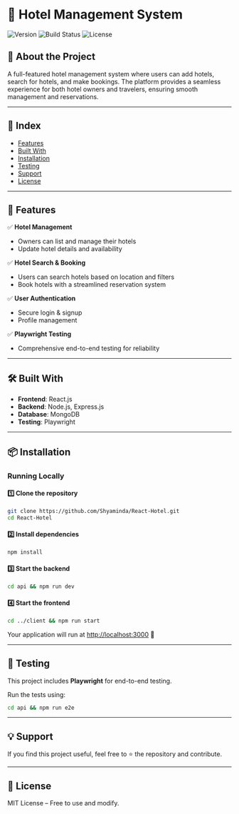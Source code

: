 # 🏨 Hotel Management System

![Version](https://img.shields.io/badge/version-1.0.0-blue)
![Build Status](https://img.shields.io/badge/build-passing-brightgreen)
![License](https://img.shields.io/badge/license-MIT-lightgrey)

## 📌 About the Project

A full-featured hotel management system where users can add hotels, search for hotels, and make bookings. The platform provides a seamless experience for both hotel owners and travelers, ensuring smooth management and reservations.

---

## 📑 Index

- [Features](#-features)
- [Built With](#-built-with)
- [Installation](#-installation)
- [Testing](#-testing)
- [Support](#-support)
- [License](#-license)

---

## 🚀 Features

✅ **Hotel Management**
- Owners can list and manage their hotels
- Update hotel details and availability

✅ **Hotel Search & Booking**
- Users can search hotels based on location and filters
- Book hotels with a streamlined reservation system

✅ **User Authentication**
- Secure login & signup
- Profile management

✅ **Playwright Testing**
- Comprehensive end-to-end testing for reliability

---

## 🛠 Built With

- **Frontend**: React.js
- **Backend**: Node.js, Express.js
- **Database**: MongoDB
- **Testing**: Playwright

---

## 📦 Installation

### Running Locally

#### 1️⃣ Clone the repository

```sh
git clone https://github.com/Shyaminda/React-Hotel.git
cd React-Hotel
```

#### 2️⃣ Install dependencies

```sh
npm install
```

#### 3️⃣ Start the backend

```sh
cd api && npm run dev
```

#### 4️⃣ Start the frontend

```sh
cd ../client && npm run start
```

Your application will run at [http://localhost:3000](http://localhost:3000) 🚀

---

## 🧪 Testing

This project includes **Playwright** for end-to-end testing.

Run the tests using:

```sh
cd api && npm run e2e
```

---

## 💡 Support

If you find this project useful, feel free to ⭐ the repository and contribute.

---

## 📝 License

MIT License – Free to use and modify.
